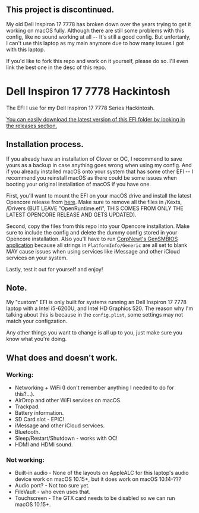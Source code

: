 ## This project is discontinued.
My old Dell Inspiron 17 7778 has broken down over the years trying to get it working on macOS fully. Although there are still some problems with this config, like no sound working at all -- It's still a good config. But unfortanly, I can't use this laptop as my main anymore due to how many issues I got with this laptop.

If you'd like to fork this repo and work on it yourself, please do so. I'll even link the best one in the desc of this repo.

# Dell Inspiron 17 7778 Hackintosh
The EFI I use for my Dell Inspiron 17 7778 Series Hackintosh.

[You can easily download the latest version of this EFI folder by looking in the releases section.](https://github.com/ktg5/Inspiron-7778-Hackintosh-OC/releases)

## Installation process.
If you already have an installation of Clover or OC, I recommend to save yours as a backup in case anything goes wrong when using my config. And if you already installed macOS onto your system that has some other EFI -- I recommend you reinstall macOS as there could be some issues when booting your original installation of macOS if you have one.

First, you'll want to mount the EFI on your macOS drive and install the latest Opencore release from [here](https://github.com/acidanthera/OpenCorePkg/releases). Make sure to remove all the files in /Kexts, /Drivers (BUT LEAVE "OpenRuntime.efi", THIS COMES FROM ONLY THE LATEST OPENCORE RELEASE AND GETS UPDATED).

Second, copy the files from this repo into your Opencore installation. Make sure to include the config and delete the dummy config stored in your Opencore installation. Also you'll have to run [CorpNewt's GenSMBIOS application](https://github.com/corpnewt/GenSMBIOS) because all strings in `PlatformInfo/Generic` are all set to blank MAY cause issues when using services like iMessage and other iCloud services on your system.

Lastly, test it out for yourself and enjoy!

## Note.
My "custom" EFI is only built for systems running an Dell Inspiron 17 7778 laptop with a Intel i5-6200U, and Intel HD Graphics 520. The reason why I'm talking about this is because in the `config.plist`, some settings may not match your configzation.

Any other things you want to change is all up to you, just make sure you know what you're doing.

## What does and doesn't work.
### Working:
* Networking + WiFi (I don't remember anything I needed to do for this?...).
* AirDrop and other WiFi services on macOS.
* Trackpad.
* Battery information.
* SD Card slot - EPIC!
* iMessage and other iCloud services.
* Bluetooth.
* Sleep/Restart/Shutdown - works with OC!
* HDMI and HDMI sound.
### Not working:
* Built-in audio - None of the layouts on AppleALC for this laptop's audio device work on macOS 10.15+, but it does work on macOS 10.14-???
* Audio port? - Not too sure yet.
* FileVault - who even uses that.
* Touchscreen - The GTX card needs to be disabled so we can run macOS 10.15+.
